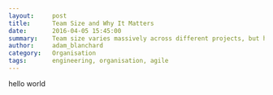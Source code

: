 ```yaml
---
layout:     post
title:      Team Size and Why It Matters
date:       2016-04-05 15:45:00
summary:    Team size varies massively across different projects, but how big should a team be, and why does it matter?
author:     adam_blanchard
category:   Organisation
tags:       engineering, organisation, agile
---
```


hello world